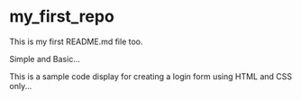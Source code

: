 # my_first_repo
This is my first README.md file too.

Simple and Basic...

This is a sample code display for creating a login form using HTML and CSS only...
